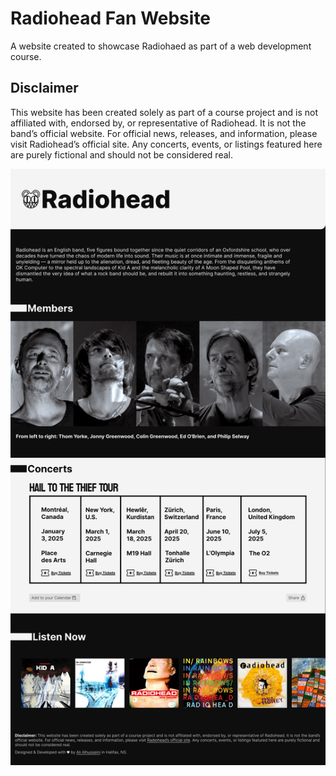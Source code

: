 # Radiohead Fan Website

A website created to showcase Radiohaed as part of a web development course.

## Disclaimer

This website has been created solely as part of a course project and is not affiliated with, endorsed by, or representative of Radiohead. It is not the band’s official website. For official news, releases, and information, please visit Radiohead’s official site. Any concerts, events, or listings featured here are purely fictional and should not be considered real.

![Website screenshot](/src/assets/design-screenshot.png)
